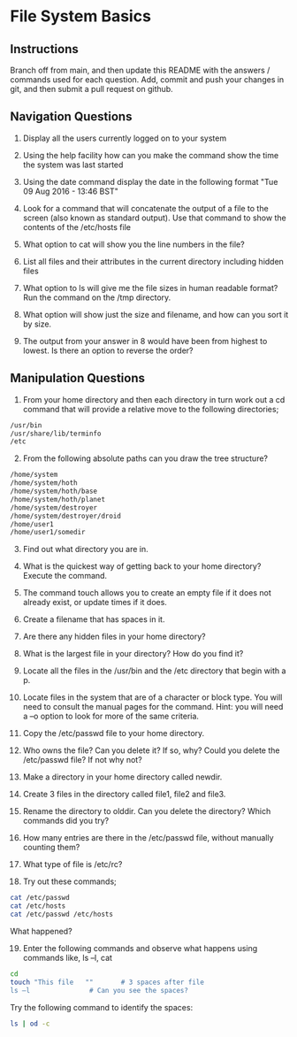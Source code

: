 # File System Basics

## Instructions

Branch off from main, and then update this README with the answers / commands used for each question.
Add, commit and push your changes in git, and then submit a pull request on github.

## Navigation Questions

1. Display all the users currently logged on to your system

2. Using the help facility how can you make the command show the time the system was last started

3. Using the date command display the date in the following format "Tue 09 Aug 2016 - 13:46 BST"

4. Look for a command that will concatenate the output of a file to the screen (also known as standard output). Use that command to show the contents of the /etc/hosts file

5. What option to cat will show you the line numbers in the file?

6. List all files and their attributes in the current directory including hidden files

7. What option to ls will give me the file sizes in human readable format? Run the command on the /tmp directory.

8. What option will show just the size and filename, and how can you sort it by size.

9. The output from your answer in 8 would have been from highest to lowest. Is there an option to reverse the order?

## Manipulation Questions

1. From your home directory and then each directory in turn work out a cd command that will provide a relative move to the following directories;

```bash
/usr/bin
/usr/share/lib/terminfo
/etc
```

2. From the following absolute paths can you draw the tree structure?

```bash
/home/system
/home/system/hoth
/home/system/hoth/base
/home/system/hoth/planet
/home/system/destroyer
/home/system/destroyer/droid
/home/user1
/home/user1/somedir
```

3. Find out what directory you are in.

4. What is the quickest way of getting back to your home directory? Execute the command.

5. The command touch allows you to create an empty file if it does not already exist, or update times if it does.

6. Create a filename that has spaces in it.

7. Are there any hidden files in your home directory?

8. What is the largest file in your directory? How do you find it?

9. Locate all the files in the /usr/bin and the /etc directory that begin with a p.

10. Locate files in the system that are of a character or block type. You will need to consult the manual pages for the command. Hint: you will need a –o option to look for more of the same criteria.

11. Copy the /etc/passwd file to your home directory.

12. Who owns the file? Can you delete it? If so, why? Could you delete the /etc/passwd file? If not why not?

13. Make a directory in your home directory called newdir.

14. Create 3 files in the directory called file1, file2 and file3.

15. Rename the directory to olddir. Can you delete the directory? Which commands did you try?

16. How many entries are there in the /etc/passwd file, without manually counting them?

17. What type of file is /etc/rc?

18. Try out these commands;

```bash
cat /etc/passwd
cat /etc/hosts
cat /etc/passwd /etc/hosts
```

What happened?

19. Enter the following commands and observe what happens using commands like, ls –l, cat

```bash
cd
touch "This file   ""		# 3 spaces after file
ls –l				# Can you see the spaces?
```

Try the following command to identify the spaces:
```bash
ls | od -c
```